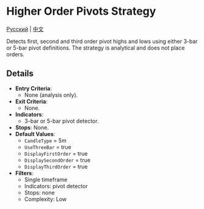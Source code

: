 # Higher Order Pivots Strategy
[Русский](README_ru.md) | [中文](README_cn.md)

Detects first, second and third order pivot highs and lows using either 3-bar or 5-bar pivot definitions. The strategy is analytical and does not place orders.

## Details

- **Entry Criteria**:
  - None (analysis only).
- **Exit Criteria**:
  - None.
- **Indicators**:
  - 3-bar or 5-bar pivot detector.
- **Stops**: None.
- **Default Values**:
  - `CandleType` = 5m
  - `UseThreeBar` = true
  - `DisplayFirstOrder` = true
  - `DisplaySecondOrder` = true
  - `DisplayThirdOrder` = true
- **Filters**:
  - Single timeframe
  - Indicators: pivot detector
  - Stops: none
  - Complexity: Low

